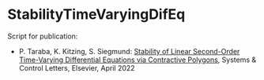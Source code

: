 # StabilityTimeVaryingDifEq
Script for publication:
* P. Taraba, K. Kitzing, S. Siegmund: [Stability of Linear Second-Order Time-Varying Differential Equations via Contractive Polygons](https://www.sciencedirect.com/science/article/abs/pii/S0167691122000329), Systems & Control Letters, Elsevier, April 2022
